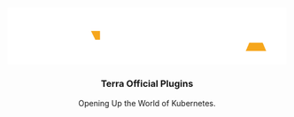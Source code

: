 <br />
<p align="center">
    <img src="docs/assets/logos/terra.png"/>
    <h3 align="center">Terra Official Plugins</h3>
    <p align="center">
        Opening Up the World of Kubernetes.
    </p>
</p>

